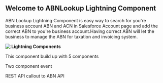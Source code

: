 ## Welcome to ABNLookup Lightning Component 

ABN Lookup Lightning Component is easy way to search for you're business account ABN and ACN in Salesforce Account page and add the correct ABN to you're business account.Having correct ABN will let the business to manage the ABN for taxation and invoicing system.
<b></b>
<div style="width:360px;max-width:100%;"<p>
<a href="https://imgflip.com/gif/3zhjuz"><img src="https://i.imgflip.com/3zhjuz.gif" BORDER="0" ALIGN="Left"/></a><b>Lightning Components</b>
<p>This component build up with 5 components</p>
<p>Two component event</p>
       <p>REST API callout to ABN API</P>
</p>
</div>

       
